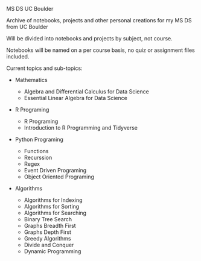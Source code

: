 MS DS UC Boulder

Archive of notebooks, projects and other personal creations for my MS DS from UC Boulder

Will be divided into notebooks and projects by subject, not course.

Notebooks will be named on a per course basis, no quiz or assignment files included.

Current topics and sub-topics:
- Mathematics
  * Algebra and Differential Calculus for Data Science
  * Essential Linear Algebra for Data Science
  
- R Programing
  * R Programing
  * Introduction to R Programming and Tidyverse
  
- Python Programing
  * Functions
  * Recurssion
  * Regex
  * Event Driven Programing
  * Object Oriented Programing
  
- Algorithms
  * Algorithms for Indexing
  * Algorithms for Sorting
  * Algorithms for Searching
  * Binary Tree Search
  * Graphs Breadth First
  * Graphs Depth First
  * Greedy Algorithms
  * Divide and Conquer
  * Dynamic Programming
 

